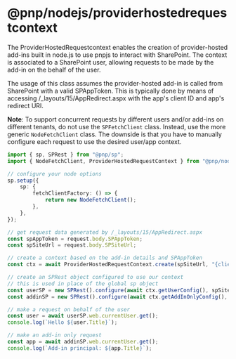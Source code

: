 # @pnp/nodejs/providerhostedrequestcontext

The ProviderHostedRequestcontext enables the creation of provider-hosted add-ins built in node.js to use pnpjs to interact with SharePoint. The context is associated to a SharePoint user, allowing requests to be made by the add-in on the behalf of the user.

The usage of this class assumes the provider-hosted add-in is called from SharePoint with a valid SPAppToken. This is typically done by means of accessing /_layouts/15/AppRedirect.aspx with the app's client ID and app's redirect URI.

**Note**: To support concurrent requests by different users and/or add-ins on different tenants, do not use the `SPFetchClient` class. Instead, use the more generic `NodeFetchClient` class. The downside is that you have to manually configure each request to use the desired user/app context.

```TypeScript
import { sp, SPRest } from "@pnp/sp";
import { NodeFetchClient, ProviderHostedRequestContext } from "@pnp/nodejs";

// configure your node options
sp.setup({
    sp: {
        fetchClientFactory: () => {
            return new NodeFetchClient();
        },
    },
});

// get request data generated by /_layouts/15/AppRedirect.aspx
const spAppToken = request.body.SPAppToken;
const spSiteUrl = request.body.SPSiteUrl;

// create a context based on the add-in details and SPAppToken
const ctx = await ProviderHostedRequestContext.create(spSiteUrl, "{client id}", "{client secret}", spAppToken);

// create an SPRest object configured to use our context
// this is used in place of the global sp object
const userSP = new SPRest().configure(await ctx.getUserConfig(), spSiteUrl);
const addinSP = new SPRest().configure(await ctx.getAddInOnlyConfig(), spSiteUrl);

// make a request on behalf of the user
const user = await userSP.web.currentUser.get();
console.log(`Hello ${user.Title}`);

// make an add-in only request
const app = await addinSP.web.currentUser.get();
console.log(`Add-in principal: ${app.Title}`);
```